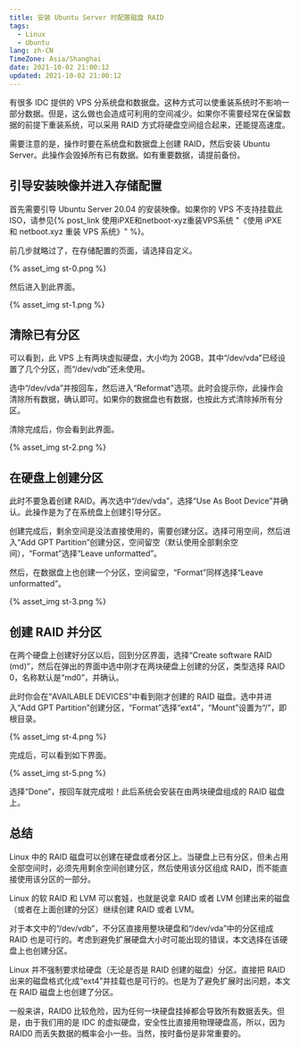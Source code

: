 ```yaml
---
title: 安装 Ubuntu Server 时配置磁盘 RAID
tags:
  - Linux
  - Ubuntu
lang: zh-CN
TimeZone: Asia/Shanghai
date: 2021-10-02 21:00:12
updated: 2021-10-02 21:00:12
---
```


有很多 IDC 提供的 VPS 分系统盘和数据盘。这种方式可以使重装系统时不影响一部分数据。但是，这么做也会造成可利用的空间减少。如果你不需要经常在保留数据的前提下重装系统，可以采用 RAID 方式将硬盘空间组合起来，还能提高速度。

需要注意的是，操作时要在系统盘和数据盘上创建 RAID，然后安装 Ubuntu Server。此操作会毁掉所有已有数据。如有重要数据，请提前备份。

## 引导安装映像并进入存储配置
首先需要引导 Ubuntu Server 20.04 的安装映像。如果你的 VPS 不支持挂载此 ISO，请参见{% post_link 使用iPXE和netboot-xyz重装VPS系统 "《使用 iPXE 和 netboot.xyz 重装 VPS 系统》" %}。

前几步就略过了，在存储配置的页面，请选择自定义。

{% asset_img st-0.png %}

然后进入到此界面。

{% asset_img st-1.png %}

## 清除已有分区
可以看到，此 VPS 上有两块虚拟硬盘，大小均为 20GB，其中“/dev/vda”已经设置了几个分区，而“/dev/vdb”还未使用。

选中“/dev/vda”并按回车，然后进入“Reformat”选项。此时会提示你，此操作会清除所有数据，确认即可。如果你的数据盘也有数据，也按此方式清除掉所有分区。

清除完成后，你会看到此界面。

{% asset_img st-2.png %}

## 在硬盘上创建分区
此时不要急着创建 RAID。再次选中“/dev/vda”，选择“Use As Boot Device”并确认。此操作是为了在系统盘上创建引导分区。

创建完成后，剩余空间是没法直接使用的，需要创建分区。选择可用空间，然后进入“Add GPT Partition”创建分区，空间留空（默认使用全部剩余空间），“Format”选择“Leave unformatted”。

然后，在数据盘上也创建一个分区，空间留空，“Format”同样选择“Leave unformatted”。

{% asset_img st-3.png %}

## 创建 RAID 并分区
在两个硬盘上创建好分区以后，回到分区界面，选择“Create software RAID (md)”，然后在弹出的界面中选中刚才在两块硬盘上创建的分区，类型选择 RAID 0，名称默认是“md0”，并确认。

此时你会在“AVAILABLE DEVICES”中看到刚才创建的 RAID 磁盘。选中并进入“Add GPT Partition”创建分区，“Format”选择“ext4”，“Mount”设置为“/”，即根目录。

{% asset_img st-4.png %}

完成后，可以看到如下界面。

{% asset_img st-5.png %}

选择“Done”，按回车就完成啦！此后系统会安装在由两块硬盘组成的 RAID 磁盘上。

## 总结
Linux 中的 RAID 磁盘可以创建在硬盘或者分区上。当硬盘上已有分区，但未占用全部空间时，必须先用剩余空间创建分区，然后使用该分区组成 RAID，而不能直接使用该分区的一部分。

Linux 的软 RAID 和 LVM 可以套娃，也就是说拿 RAID 或者 LVM 创建出来的磁盘（或者在上面创建的分区）继续创建 RAID 或者 LVM。

对于本文中的“/dev/vdb”，不分区直接用整块硬盘和“/dev/vda”中的分区组成 RAID 也是可行的。考虑到避免扩展硬盘大小时可能出现的错误，本文选择在该硬盘上也创建分区。

Linux 并不强制要求给硬盘（无论是否是 RAID 创建的磁盘）分区。直接把 RAID 出来的磁盘格式化成“ext4”并挂载也是可行的。也是为了避免扩展时出问题，本文在 RAID 磁盘上也创建了分区。

一般来讲，RAID0 比较危险，因为任何一块硬盘挂掉都会导致所有数据丢失。但是，由于我们用的是 IDC 的虚拟硬盘，安全性比直接用物理硬盘高，所以，因为 RAID0 而丢失数据的概率会小一些。当然，按时备份是非常重要的。
